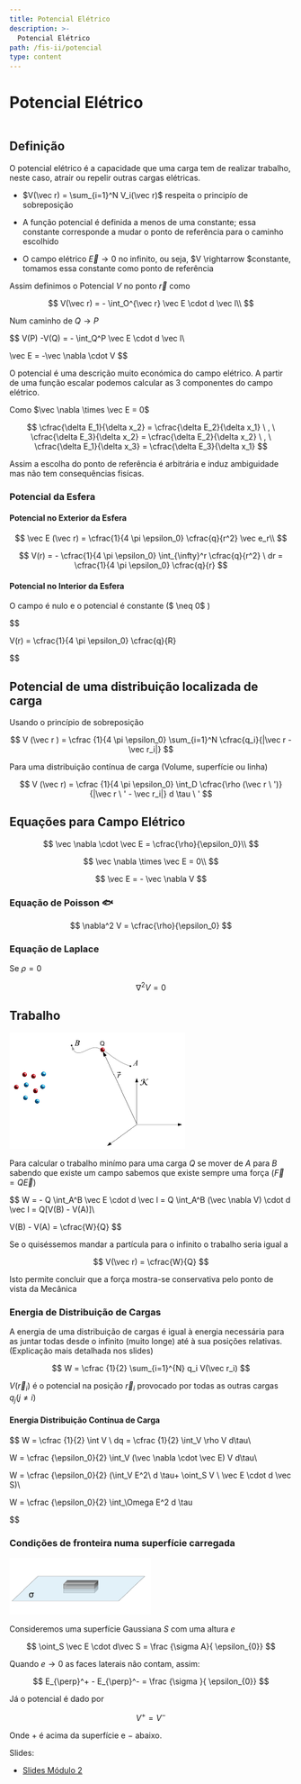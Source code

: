 ```yaml
---
title: Potencial Elétrico
description: >-
  Potencial Elétrico
path: /fis-ii/potencial
type: content
---
```


# Potencial Elétrico

```toc

```

## Definição

O potencial elétrico é a capacidade que uma carga tem de realizar trabalho, neste caso, atrair ou repelir outras cargas elétricas.

- $V(\vec r) = \sum_{i=1}^N V_i(\vec r)$ respeita o principío de sobreposição

- A função potencial é definida a menos de uma constante; essa constante corresponde a mudar o ponto de referência para o caminho escolhido

- O campo elétrico $\vec E \rightarrow 0$ no infinito, ou seja, $V \rightarrow $constante, tomamos essa constante como ponto de referência

Assim definimos o Potencial $V$ no ponto $\vec r$ como

$$
V(\vec r) = - \int_O^{\vec r} \vec E \cdot d \vec l\\
$$

Num caminho de $Q \rightarrow P$

$$
V(P) -V(Q) = - \int_Q^P \vec E \cdot d \vec l\\

\vec E = -\vec \nabla \cdot V
$$

O potencial é uma descrição muito económica do campo elétrico.
A partir de uma função escalar podemos calcular as 3 componentes do campo elétrico.

Como $\vec \nabla \times \vec E = 0$

$$
\cfrac{\delta E_1}{\delta x_2} =  \cfrac{\delta E_2}{\delta x_1} \ ,  \ \cfrac{\delta E_3}{\delta x_2} =  \cfrac{\delta E_2}{\delta x_2} \ , \  \cfrac{\delta E_1}{\delta x_3} =  \cfrac{\delta E_3}{\delta x_1}
$$

Assim a escolha do ponto de referência é arbitrária e induz ambiguidade mas não tem consequências fisícas.

### Potencial da Esfera

#### Potencial no Exterior da Esfera

$$
\vec E (\vec r) = \cfrac{1}{4 \pi \epsilon_0} \cfrac{q}{r^2} \vec e_r\\
$$

$$
V(r) = - \cfrac{1}{4 \pi \epsilon_0} \int_{\infty}^r \cfrac{q}{r^2} \  dr = \cfrac{1}{4 \pi \epsilon_0} \cfrac{q}{r}
$$

#### Potencial no Interior da Esfera

O campo é nulo e o potencial é constante ($ \neq 0$ )

$$

V(r) = \cfrac{1}{4 \pi \epsilon_0}  \cfrac{q}{R}


$$

## Potencial de uma distribuição localizada de carga

Usando o princípio de sobreposição

$$
V (\vec r ) = \cfrac {1}{4 \pi \epsilon_0} \sum_{i=1}^N \cfrac{q_i}{|\vec r - \vec r_i|}
$$

Para uma distribuição contínua de carga (Volume, superfície ou linha)

$$
V (\vec r) = \cfrac {1}{4 \pi \epsilon_0} \int_D \cfrac{\rho (\vec r \ ')}{|\vec r \ ' - \vec r_i|} d \tau \ '
$$

## Equações para Campo Elétrico

$$
\vec \nabla \cdot \vec E = \cfrac{\rho}{\epsilon_0}\\
$$

$$
\vec \nabla \times \vec E = 0\\
$$

$$
\vec E = - \vec \nabla V
$$

### Equação de Poisson 🐟

$$
\nabla^2 V = \cfrac{\rho}{\epsilon_0}
$$

### Equação de Laplace

Se $\rho = 0$

$$
\nabla^2 V = 0
$$

## Trabalho

![Work](./imgs/0004-work.png#dark=1)

Para calcular o trabalho minímo para uma carga $Q$ se mover de $A$ para $B$ sabendo que existe um campo sabemos que existe sempre uma força ($\vec F = Q \vec E$)

$$
W = - Q \int_A^B \vec E \cdot d \vec l = Q \int_A^B (\vec \nabla V)  \cdot d \vec l = Q[V(B) - V(A)]\\

V(B) - V(A) = \cfrac{W}{Q}
$$

Se o quiséssemos mandar a partícula para o infinito o trabalho seria igual a

$$
V(\vec r) = \cfrac{W}{Q}
$$

Isto permite concluir que a força mostra-se conservativa pelo ponto de vista da Mecânica

### Energia de Distribuição de Cargas

A energia de uma distribuição de cargas é igual à energia
necessária para as juntar todas desde o infinito (muito longe)
até à sua posições relativas. (Explicação mais detalhada nos slides)

$$
W = \cfrac {1}{2} \sum_{i=1}^{N} q_i V(\vec r_i)
$$

$V(\vec r_i)$ é o potencial na posição $\vec r_i$ provocado por todas as outras cargas $q_j (j \neq i)$

#### Energia Distribuição Contínua de Carga

$$
W = \cfrac {1}{2} \int V \ dq = \cfrac {1}{2} \int_V \rho V d\tau\\


W = \cfrac {\epsilon_0}{2} \int_V (\vec \nabla \cdot \vec E) V d\tau\\


W = \cfrac {\epsilon_0}{2} (\int_V E^2\ d \tau+ \oint_S V \ \vec E \cdot d \vec S)\\


W = \cfrac {\epsilon_0}{2} \int_\Omega E^2 d \tau


$$

### Condições de fronteira numa superfície carregada

![Plano](./imgs/0004-plano.png#dark=1)

Consideremos uma superfície Gaussiana $S$ com uma altura $e$

$$
\oint_S \vec E \cdot d\vec S = \frac {\sigma A}{ \epsilon_{0}}
$$

Quando $e \rightarrow 0$ as faces laterais não contam, assim:

$$
E_{\perp}^+ - E_{\perp}^- = \frac {\sigma }{ \epsilon_{0}}
$$

Já o potencial é dado por

$$
V^+ = V^-
$$

Onde $+$ é acima da superfície e $-$ abaixo.

Slides:

- [Slides Módulo 2](https://drive.google.com/file/d/1g24-Be9s2j9LaQyaibxGor4YToR5jFqi/view?usp=sharing)
